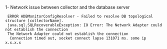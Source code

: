 1- Network issue between collector and the database server 

```logs
 ERROR ADBMonitorConfigResolver - Failed to resolve DB topological structure [collectorName].
 java.sql.SQLRecoverableException: IO Error: The Network Adapter could not establish the connection
 The Network Adapter could not establish the connection
  Connection timed out, socket connect lapse 131071 ms. some ip x.x.x.x
```